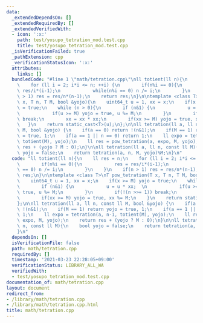 ```yaml
---
data:
  _extendedDependsOn: []
  _extendedRequiredBy: []
  _extendedVerifiedWith:
  - icon: ':x:'
    path: test/yosupo_tetration_mod.test.cpp
    title: test/yosupo_tetration_mod.test.cpp
  _isVerificationFailed: true
  _pathExtension: cpp
  _verificationStatusIcon: ':x:'
  attributes:
    links: []
  bundledCode: "#line 1 \"math/tetration.cpp\"\nll totient(ll n){\n    ll res = n;\n\
    \    for (ll i = 2; i*i <= n; ++i) {\n        if(n%i == 0){\n            res =\
    \ res/i*(i-1);\n            while(n%i == 0) n /= i;\n        }\n    }\n    if(n\
    \ > 1) res = res/n*(n-1);\n    return res;\n}\n\ntemplate <class T>\nT pow_tetration(T\
    \ x, T n, T M, bool &yojo){\n    uint64_t u = 1, xx = x;\n    if(x >= M) yojo\
    \ = true;\n    while (n > 0){\n        if (n&1) {\n            u = u * xx;  \n\
    \            if(u >= M) yojo = true, u %= M;\n        }\n        if(!(n >>= 1))\
    \ break;\n        xx = xx * xx;\n        if(xx >= M) yojo = true, xx %= M;\n \
    \   }\n    return static_cast<T>(u);\n};\n\nll tetration(ll a, ll n, const ll\
    \ M, bool &yojo) {\n    if(a == 0) return !(n&1);\n    if(M == 1) return yojo\
    \ = true, 1;\n    if(a == 1 || n == 0) return 1;\n    ll expo = tetration(a, n-1,\
    \ totient(M), yojo);\n    ll res = pow_tetration(a, expo, M, yojo);\n    return\
    \ res + (yojo ? M : 0);\n}\n\nll tetration(ll a, ll n, const ll M){\n    bool\
    \ yojo = false;\n    return tetration(a, n, M, yojo)%M;\n}\n"
  code: "ll totient(ll n){\n    ll res = n;\n    for (ll i = 2; i*i <= n; ++i) {\n\
    \        if(n%i == 0){\n            res = res/i*(i-1);\n            while(n%i\
    \ == 0) n /= i;\n        }\n    }\n    if(n > 1) res = res/n*(n-1);\n    return\
    \ res;\n}\n\ntemplate <class T>\nT pow_tetration(T x, T n, T M, bool &yojo){\n\
    \    uint64_t u = 1, xx = x;\n    if(x >= M) yojo = true;\n    while (n > 0){\n\
    \        if (n&1) {\n            u = u * xx;  \n            if(u >= M) yojo =\
    \ true, u %= M;\n        }\n        if(!(n >>= 1)) break;\n        xx = xx * xx;\n\
    \        if(xx >= M) yojo = true, xx %= M;\n    }\n    return static_cast<T>(u);\n\
    };\n\nll tetration(ll a, ll n, const ll M, bool &yojo) {\n    if(a == 0) return\
    \ !(n&1);\n    if(M == 1) return yojo = true, 1;\n    if(a == 1 || n == 0) return\
    \ 1;\n    ll expo = tetration(a, n-1, totient(M), yojo);\n    ll res = pow_tetration(a,\
    \ expo, M, yojo);\n    return res + (yojo ? M : 0);\n}\n\nll tetration(ll a, ll\
    \ n, const ll M){\n    bool yojo = false;\n    return tetration(a, n, M, yojo)%M;\n\
    }\n"
  dependsOn: []
  isVerificationFile: false
  path: math/tetration.cpp
  requiredBy: []
  timestamp: '2021-03-23 22:28:05+09:00'
  verificationStatus: LIBRARY_ALL_WA
  verifiedWith:
  - test/yosupo_tetration_mod.test.cpp
documentation_of: math/tetration.cpp
layout: document
redirect_from:
- /library/math/tetration.cpp
- /library/math/tetration.cpp.html
title: math/tetration.cpp
---
```

